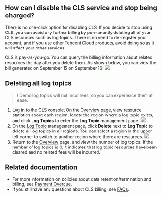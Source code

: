 ## How can I disable the CLS service and stop being charged?

There is no one-click option for disabling CLS. If you decide to stop using CLS, you can avoid any further billing by permanently deleting all of your CLS resources such as log topics. There is no need to de-register your account, and if you use other Tencent Cloud products, avoid doing so as it will affect your other services.

CLS is pay-as-you-go. You can query the billing information about related resources the day after you delete them. As shown below, you can view the bill generated on September 15 on September 16:
![](https://qcloudimg.tencent-cloud.cn/raw/5467f1c6122851224c6d45b09ffd74c0.png)

## Deleting all log topics

>! Demo log topics will not incur fees, so you can experience them at ease.
>

1. Log in to the CLS console. On the [Overview](https://console.cloud.tencent.com/cls/overview) page, view resource statistics about each region, locate the region where a log topic exists, and click **Log Topics** to enter the **Log Topic** management page.
![](https://qcloudimg.tencent-cloud.cn/raw/d0a058b920d887da4ef57f87cc0b0958.png)
2. On the [Log Topic](https://console.cloud.tencent.com/cls/topic) management page, click **Delete** next to **Log Topic** to delete all log topics in all regions.
You can select a region in the upper left corner to switch to another region where there are resources.
![](https://qcloudimg.tencent-cloud.cn/raw/d5f4e82f35a98690bf163290fd5a3962.png)
3. Return to the [Overview](https://console.cloud.tencent.com/cls/overview) page, and view the number of log topics. If the number of log topics is 0, it indicates that log topic resources have been cleared and no related fees will be incurred.


## Related documentation

- For more information on policies about data retention/termination and billing, see [Payment Overdue](https://intl.cloud.tencent.com/document/product/614/50246).
- If you still have any questions about CLS billing, see [FAQs](https://www.tencentcloud.com/document/product/614/50265).
